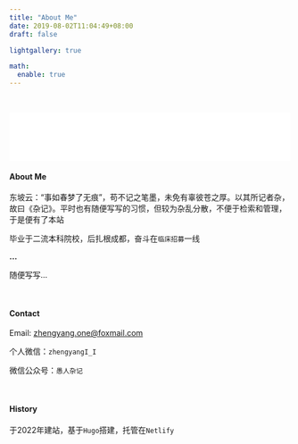 ```yaml
---
title: "About Me"
date: 2019-08-02T11:04:49+08:00
draft: false

lightgallery: true

math:
  enable: true
---
```




&nbsp;

<iframe frameborder="no" border="0" marginwidth="0" marginheight="0" width=100% height=86 src="//music.163.com/outchain/player?type=2&id=28996922&auto=1&height=66"></iframe>

#### About Me

东坡云：“事如春梦了无痕”，苟不记之笔墨，未免有辜彼苍之厚。以其所记者杂，故曰《杂记》。平时也有随便写写的习惯，但较为杂乱分散，不便于检索和管理，于是便有了本站

毕业于二流本科院校，后扎根成都，奋斗在`临床招募`一线

**...**

随便写写...

&nbsp;

#### Contact

Email:  zhengyang.one@foxmail.com

个人微信：`zhengyangI_I`

微信公众号：`愚人杂记`

&nbsp;

#### History

于2022年建站，基于`Hugo`搭建，托管在`Netlify`

